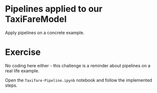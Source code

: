 # Pipelines applied to our TaxiFareModel

Apply pipelines on a concrete example.

# Exercise

No coding here either - this challenge is a reminder about pipelines on a real life example.

Open the `Taxifare-Pipeline.ipynb` notebook and follow the implemented steps.
